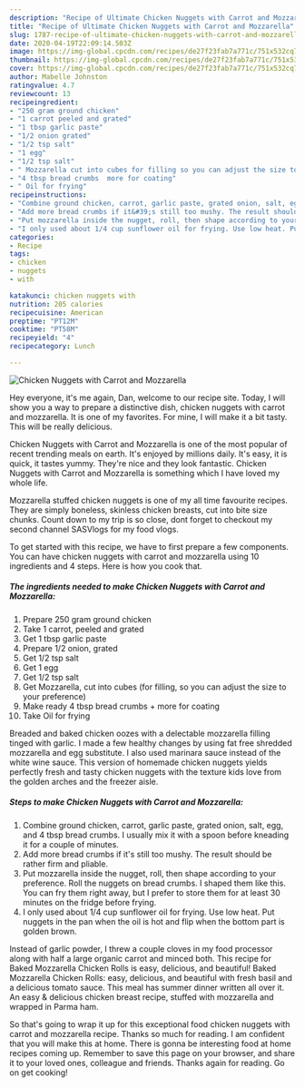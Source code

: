 ```yaml
---
description: "Recipe of Ultimate Chicken Nuggets with Carrot and Mozzarella"
title: "Recipe of Ultimate Chicken Nuggets with Carrot and Mozzarella"
slug: 1787-recipe-of-ultimate-chicken-nuggets-with-carrot-and-mozzarella
date: 2020-04-19T22:09:14.503Z
image: https://img-global.cpcdn.com/recipes/de27f23fab7a771c/751x532cq70/chicken-nuggets-with-carrot-and-mozzarella-recipe-main-photo.jpg
thumbnail: https://img-global.cpcdn.com/recipes/de27f23fab7a771c/751x532cq70/chicken-nuggets-with-carrot-and-mozzarella-recipe-main-photo.jpg
cover: https://img-global.cpcdn.com/recipes/de27f23fab7a771c/751x532cq70/chicken-nuggets-with-carrot-and-mozzarella-recipe-main-photo.jpg
author: Mabelle Johnston
ratingvalue: 4.7
reviewcount: 13
recipeingredient:
- "250 gram ground chicken"
- "1 carrot peeled and grated"
- "1 tbsp garlic paste"
- "1/2 onion grated"
- "1/2 tsp salt"
- "1 egg"
- "1/2 tsp salt"
- " Mozzarella cut into cubes for filling so you can adjust the size to your preference"
- "4 tbsp bread crumbs  more for coating"
- " Oil for frying"
recipeinstructions:
- "Combine ground chicken, carrot, garlic paste, grated onion, salt, egg, and 4 tbsp bread crumbs. I usually mix it with a spoon before kneading it for a couple of minutes."
- "Add more bread crumbs if it&#39;s still too mushy. The result should be rather firm and pliable."
- "Put mozzarella inside the nugget, roll, then shape according to your preference. Roll the nuggets on bread crumbs. I shaped them like this. You can fry them right away, but I prefer to store them for at least 30 minutes on the fridge before frying."
- "I only used about 1/4 cup sunflower oil for frying. Use low heat. Put nuggets in the pan when the oil is hot and flip when the bottom part is golden brown."
categories:
- Recipe
tags:
- chicken
- nuggets
- with

katakunci: chicken nuggets with 
nutrition: 205 calories
recipecuisine: American
preptime: "PT12M"
cooktime: "PT58M"
recipeyield: "4"
recipecategory: Lunch

---
```



![Chicken Nuggets with Carrot and Mozzarella](https://img-global.cpcdn.com/recipes/de27f23fab7a771c/751x532cq70/chicken-nuggets-with-carrot-and-mozzarella-recipe-main-photo.jpg)

Hey everyone, it's me again, Dan, welcome to our recipe site. Today, I will show you a way to prepare a distinctive dish, chicken nuggets with carrot and mozzarella. It is one of my favorites. For mine, I will make it a bit tasty. This will be really delicious.

Chicken Nuggets with Carrot and Mozzarella is one of the most popular of recent trending meals on earth. It's enjoyed by millions daily. It's easy, it is quick, it tastes yummy. They're nice and they look fantastic. Chicken Nuggets with Carrot and Mozzarella is something which I have loved my whole life.

Mozzarella stuffed chicken nuggets is one of my all time favourite recipes. They are simply boneless, skinless chicken breasts, cut into bite size chunks. Count down to my trip is so close, dont forget to checkout my second channel SASVlogs for my food vlogs.


To get started with this recipe, we have to first prepare a few components. You can have chicken nuggets with carrot and mozzarella using 10 ingredients and 4 steps. Here is how you cook that.

<!--inarticleads1-->

##### The ingredients needed to make Chicken Nuggets with Carrot and Mozzarella:

1. Prepare 250 gram ground chicken
1. Take 1 carrot, peeled and grated
1. Get 1 tbsp garlic paste
1. Prepare 1/2 onion, grated
1. Get 1/2 tsp salt
1. Get 1 egg
1. Get 1/2 tsp salt
1. Get  Mozzarella, cut into cubes (for filling, so you can adjust the size to your preference)
1. Make ready 4 tbsp bread crumbs + more for coating
1. Take  Oil for frying


Breaded and baked chicken oozes with a delectable mozzarella filling tinged with garlic. I made a few healthy changes by using fat free shredded mozzarella and egg substitute. I also used marinara sauce instead of the white wine sauce. This version of homemade chicken nuggets yields perfectly fresh and tasty chicken nuggets with the texture kids love from the golden arches and the freezer aisle. 

<!--inarticleads2-->

##### Steps to make Chicken Nuggets with Carrot and Mozzarella:

1. Combine ground chicken, carrot, garlic paste, grated onion, salt, egg, and 4 tbsp bread crumbs. I usually mix it with a spoon before kneading it for a couple of minutes.
1. Add more bread crumbs if it&#39;s still too mushy. The result should be rather firm and pliable.
1. Put mozzarella inside the nugget, roll, then shape according to your preference. Roll the nuggets on bread crumbs. I shaped them like this. You can fry them right away, but I prefer to store them for at least 30 minutes on the fridge before frying.
1. I only used about 1/4 cup sunflower oil for frying. Use low heat. Put nuggets in the pan when the oil is hot and flip when the bottom part is golden brown.


Instead of garlic powder, I threw a couple cloves in my food processor along with half a large organic carrot and minced both. This recipe for Baked Mozzarella Chicken Rolls is easy, delicious, and beautiful! Baked Mozzarella Chicken Rolls: easy, delicious, and beautiful with fresh basil and a delicious tomato sauce. This meal has summer dinner written all over it. An easy &amp; delicious chicken breast recipe, stuffed with mozzarella and wrapped in Parma ham. 

So that's going to wrap it up for this exceptional food chicken nuggets with carrot and mozzarella recipe. Thanks so much for reading. I am confident that you will make this at home. There is gonna be interesting food at home recipes coming up. Remember to save this page on your browser, and share it to your loved ones, colleague and friends. Thanks again for reading. Go on get cooking!

